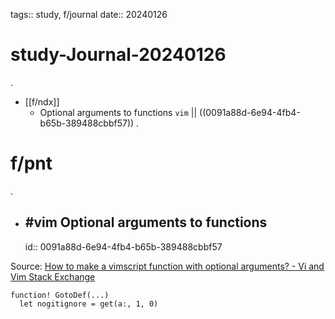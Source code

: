 tags:: study, f/journal
date:: 20240126

# study-Journal-20240126
.
- [[f/ndx]]
  - Optional arguments to functions `vim` || ((0091a88d-6e94-4fb4-b65b-389488cbbf57))
.
# f/pnt
.
- ## #vim Optional arguments to functions
  id:: 0091a88d-6e94-4fb4-b65b-389488cbbf57

Source: [How to make a vimscript function with optional arguments? - Vi and Vim Stack Exchange](https://vi.stackexchange.com/questions/2410/how-to-make-a-vimscript-function-with-optional-arguments)

```
function! GotoDef(...)
  let nogitignore = get(a:, 1, 0)
```


